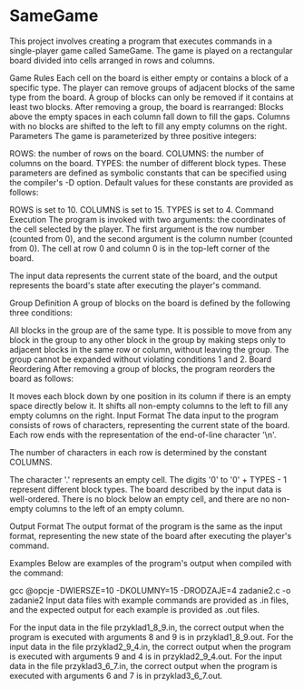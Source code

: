 # SameGame
This project involves creating a program that executes commands in a single-player game called SameGame. The game is played on a rectangular board divided into cells arranged in rows and columns.

Game Rules
Each cell on the board is either empty or contains a block of a specific type.
The player can remove groups of adjacent blocks of the same type from the board.
A group of blocks can only be removed if it contains at least two blocks.
After removing a group, the board is rearranged:
Blocks above the empty spaces in each column fall down to fill the gaps.
Columns with no blocks are shifted to the left to fill any empty columns on the right.
Parameters
The game is parameterized by three positive integers:

ROWS: the number of rows on the board.
COLUMNS: the number of columns on the board.
TYPES: the number of different block types.
These parameters are defined as symbolic constants that can be specified using the compiler's -D option. Default values for these constants are provided as follows:

ROWS is set to 10.
COLUMNS is set to 15.
TYPES is set to 4.
Command Execution
The program is invoked with two arguments: the coordinates of the cell selected by the player. The first argument is the row number (counted from 0), and the second argument is the column number (counted from 0). The cell at row 0 and column 0 is in the top-left corner of the board.

The input data represents the current state of the board, and the output represents the board's state after executing the player's command.

Group Definition
A group of blocks on the board is defined by the following three conditions:

All blocks in the group are of the same type.
It is possible to move from any block in the group to any other block in the group by making steps only to adjacent blocks in the same row or column, without leaving the group.
The group cannot be expanded without violating conditions 1 and 2.
Board Reordering
After removing a group of blocks, the program reorders the board as follows:

It moves each block down by one position in its column if there is an empty space directly below it.
It shifts all non-empty columns to the left to fill any empty columns on the right.
Input Format
The data input to the program consists of rows of characters, representing the current state of the board. Each row ends with the representation of the end-of-line character '\n'.

The number of characters in each row is determined by the constant COLUMNS.

The character '.' represents an empty cell.
The digits '0' to '0' + TYPES - 1 represent different block types.
The board described by the input data is well-ordered. There is no block below an empty cell, and there are no non-empty columns to the left of an empty column.

Output Format
The output format of the program is the same as the input format, representing the new state of the board after executing the player's command.

Examples
Below are examples of the program's output when compiled with the command:

gcc @opcje -DWIERSZE=10 -DKOLUMNY=15 -DRODZAJE=4 zadanie2.c -o zadanie2
Input data files with example commands are provided as .in files, and the expected output for each example is provided as .out files.

For the input data in the file przyklad1_8_9.in, the correct output when the program is executed with arguments 8 and 9 is in przyklad1_8_9.out.
For the input data in the file przyklad2_9_4.in, the correct output when the program is executed with arguments 9 and 4 is in przyklad2_9_4.out.
For the input data in the file przyklad3_6_7.in, the correct output when the program is executed with arguments 6 and 7 is in przyklad3_6_7.out.

